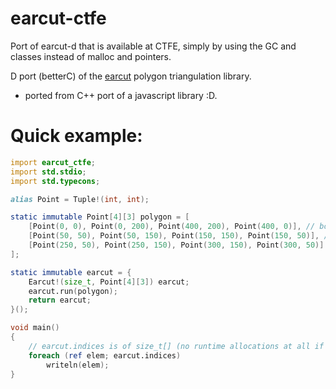 # earcut-ctfe

Port of earcut-d that is available at CTFE, simply by using the GC and classes instead of malloc and pointers.

D port (betterC) of the [earcut](https://github.com/mapbox/earcut.hpp) polygon triangulation library.
 * ported from C++ port of a javascript library :D.

# Quick example:
```d
import earcut_ctfe;
import std.stdio;
import std.typecons;

alias Point = Tuple!(int, int);

static immutable Point[4][3] polygon = [
    [Point(0, 0), Point(0, 200), Point(400, 200), Point(400, 0)], // boundary coords
    [Point(50, 50), Point(50, 150), Point(150, 150), Point(150, 50)], // hole 1
    [Point(250, 50), Point(250, 150), Point(300, 150), Point(300, 50)] // hole 2 ...
];

static immutable earcut = {
    Earcut!(size_t, Point[4][3]) earcut;
    earcut.run(polygon);
    return earcut;
}();

void main()
{
    // earcut.indices is of size_t[] (no runtime allocations at all if it's run at CTFE)
    foreach (ref elem; earcut.indices)
        writeln(elem);
}
```
